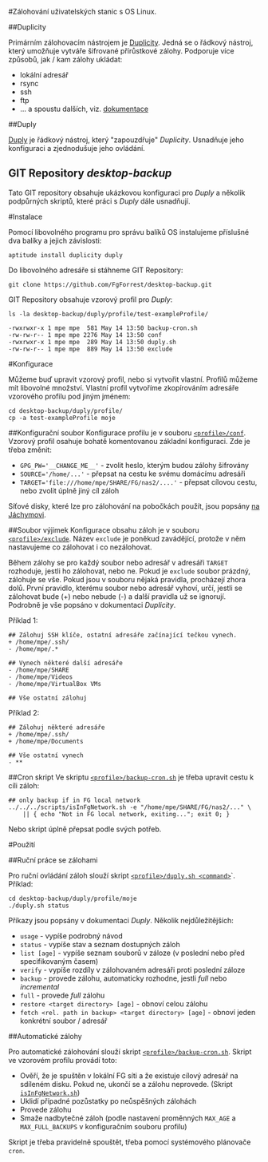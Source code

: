 #Zálohování uživatelských stanic s OS Linux.

##Duplicity

Primárním zálohovacím nástrojem je [Duplicity](http://duplicity.nongnu.org/).
Jedná se o řádkový nástroj, který umožňuje vytváře šifrované přírůstkové zálohy.
Podporuje více způsobů, jak / kam zálohy ukládat:

* lokální adresář
* rsync
* ssh
* ftp
* ... a spoustu dalších, viz. [dokumentace](http://duplicity.nongnu.org/duplicity.1.html)

##Duply

[Duply](http://sourceforge.net/projects/ftplicity/) je řádkový nástroj, který "zapouzdřuje" *Duplicity*.
Usnadňuje jeho konfiguraci a zjednodušuje jeho ovládání.

## GIT Repository *desktop-backup*

Tato GIT repository obsahuje ukázkovou konfiguraci pro *Duply* a několik podpůrných skriptů,
které práci s *Duply* dále usnadňují. 

#Instalace

Pomocí libovolného programu pro správu balíků OS instalujeme příslušné dva balíky a jejich závislosti:

    aptitude install duplicity duply

Do libovolného adresáře si stáhneme GIT Repository:

    git clone https://github.com/FgForrest/desktop-backup.git

GIT Repository obsahuje vzorový profil pro *Duply*:

    ls -la desktop-backup/duply/profile/test-exampleProfile/

    -rwxrwxr-x 1 mpe mpe  581 May 14 13:50 backup-cron.sh
    -rw-rw-r-- 1 mpe mpe 2276 May 14 13:50 conf
    -rwxrwxr-x 1 mpe mpe  289 May 14 13:50 duply.sh
    -rw-rw-r-- 1 mpe mpe  889 May 14 13:50 exclude

#Konfigurace

Můžeme buď upravit vzorový profil, nebo si vytvořit vlastní. Profilů můžeme mít libovolné množství.
Vlastní profil vytvoříme zkopírováním adresáře vzorového profilu pod jiným jménem:

    cd desktop-backup/duply/profile/
    cp -a test-exampleProfile moje

##Konfigurační soubor
Konfigurace profilu je v souboru [`<profile>/conf`](https://github.com/FgForrest/desktop-backup/blob/master/duply/profile/test-exampleProfile/conf).
Vzorový profil osahuje bohatě komentovanou základní konfiguraci.
Zde je třeba změnit:

* `GPG_PW='__CHANGE_ME__'` - zvolit heslo, kterým budou zálohy šifrovány 
* `SOURCE='/home/...'` - přepsat na cestu ke svému domácímu adresáři 
* `TARGET='file:///home/mpe/SHARE/FG/nas2/....'` - přepsat cílovou cestu, nebo zvolit úplně jiný cíl záloh

Síťové disky, které lze pro zálohování na pobočkách použít, jsou popsány [na Jáchymovi](http://jachym.fg.cz/cs/jachym-info/1299.html). 

##Soubor výjimek
Konfigurace obsahu záloh je v souboru [`<profile>/exclude`](https://github.com/FgForrest/desktop-backup/blob/master/duply/profile/test-exampleProfile/exclude).
Název `exclude` je poněkud zavádějící, protože v něm nastavujeme co zálohovat i co nezálohovat.

Během zálohy se pro každý soubor nebo adresář v adresáři `TARGET` rozhoduje, jestli ho zálohovat, nebo ne.
Pokud je `exclude` soubor prázdný, zálohuje se vše. Pokud jsou v souboru nějaká pravidla, procházejí zhora dolů.
První pravidlo, kterému soubor nebo adresář vyhoví, určí, jestli se zálohovat bude (+) nebo nebude (-)
a další pravidla už se ignorují. Podrobně je vše popsáno v dokumentaci *Duplicity*.

Příklad 1: 

    ## Zálohuj SSH klíče, ostatní adresáře začínající tečkou vynech.
    + /home/mpe/.ssh/
    - /home/mpe/.*
    
    ## Vynech některé další adresáře
    - /home/mpe/SHARE
    - /home/mpe/Videos
    - /home/mpe/VirtualBox VMs

    ## Vše ostatní zálohuj

Příklad 2:

    ## Zálohuj některé adresáře
    + /home/mpe/.ssh/
    + /home/mpe/Documents
    
    ## Vše ostatní vynech
    - **

##Cron skript
Ve skriptu [`<profile>/backup-cron.sh`](https://github.com/FgForrest/desktop-backup/blob/master/duply/profile/test-exampleProfile/backup-cron.sh)
je třeba upravit cestu k cíli záloh:

    ## only backup if in FG local network
    ../../../scripts/isInFgNetwork.sh -e "/home/mpe/SHARE/FG/nas2/..." \
        || { echo "Not in FG local network, exiting..."; exit 0; }

Nebo skript úplně přepsat podle svých potřeb.

#Použití

##Ruční práce se zálohami

Pro ruční ovládání záloh slouží skript [`<profile>/duply.sh <command>`](https://github.com/FgForrest/desktop-backup/blob/master/duply/profile/test-exampleProfile/duply.sh)`.
Příklad:

    cd desktop-backup/duply/profile/moje
    ./duply.sh status

Příkazy jsou popsány v dokumentaci *Duply*. Několik nejdůležitějších:

* `usage` - vypíše podrobný návod 
* `status` - vypíše stav a seznam dostupných záloh
* `list [age]` - vypíše seznam souborů v záloze (v poslední nebo před specifikovaným časem)  
* `verify` - vypíše rozdíly v zálohovaném adresáři proti poslední záloze 
* `backup` - provede zálohu, automaticky rozhodne, jestli *full* nebo *incremental*
* `full` - provede *full* zálohu
* `restore <target directory> [age]` - obnoví celou zálohu
* `fetch <rel. path in backup> <target directory> [age]` - obnoví jeden konkrétní soubor / adresář

##Automatické zálohy

Pro automatické zálohování slouží skript [`<profile>/backup-cron.sh`](https://github.com/FgForrest/desktop-backup/blob/master/duply/profile/test-exampleProfile/backup-cron.sh).
Skript ve vzorovém profilu provádí toto:

* Ověří, že je spuštěn v lokální FG síti a že existuje cílový adresář na sdíleném disku.
    Pokud ne, ukončí se a zálohu neprovede. (Skript [`isInFgNetwork.sh`](https://github.com/FgForrest/desktop-backup/blob/master/scripts/isInFgNetwork.sh)) 
* Uklidí případné pozůstatky po neůspěšných zálohách
* Provede zálohu
* Smaže nadbytečné záloh (podle nastavení proměnných `MAX_AGE` a `MAX_FULL_BACKUPS` v konfiguračním souboru profilu)

Skript je třeba pravidelně spouštět, třeba pomocí systémového plánovače `cron`.
